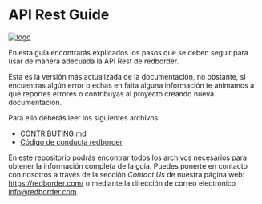 # API Rest Guide

[![logo](https://redborder.com/media/download/553)](https://redborder.com/trial)

En esta guía encontrarás explicados los pasos que se deben seguir para usar de manera adecuada la API Rest de redborder.

Esta es la versión más actualizada de la documentación, no obstante, si encuentras algún error o
echas en falta alguna información te animamos a que reportes errores o contribuyas al proyecto creando nueva documentación.

Para ello deberás leer los siguientes archivos:

+ [CONTRIBUTING.md](CONTRIBUTING.md)
+ [Código de conducta redborder](codigo_conducta.md)

En este repositorio podrás encontrar todos los archivos necesarios para obtener la información completa de la guía.
Puedes ponerte en contacto con nosotros a través de la sección *Contact Us* de nuestra página web:
https://redborder.com/ o mediante la dirección de correo electrónico info@redborder.com.

